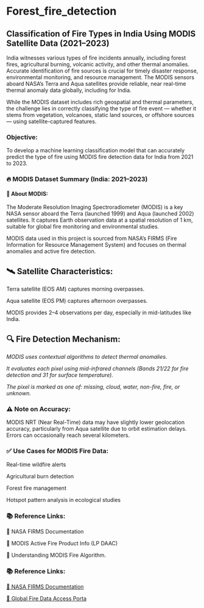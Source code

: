 # Forest_fire_detection
## Classification of Fire Types in India Using MODIS Satellite Data (2021–2023)

India witnesses various types of fire incidents annually, including forest fires, agricultural burning, volcanic activity, and other thermal anomalies. Accurate identification of fire sources is crucial for timely disaster response, environmental monitoring, and resource management. The MODIS sensors aboard NASA’s Terra and Aqua satellites provide reliable, near real-time thermal anomaly data globally, including for India.

While the MODIS dataset includes rich geospatial and thermal parameters, the challenge lies in correctly classifying the type of fire event — whether it stems from vegetation, volcanoes, static land sources, or offshore sources — using satellite-captured features.

### Objective:
To develop a machine learning classification model that can accurately predict the type of fire using MODIS fire detection data for India from 2021 to 2023.

### 🔥 MODIS Dataset Summary (India: 2021–2023)
#### 📌 About MODIS:
The Moderate Resolution Imaging Spectroradiometer (MODIS) is a key NASA sensor aboard the Terra (launched 1999) and Aqua (launched 2002) satellites. It captures Earth observation data at a spatial resolution of 1 km, suitable for global fire monitoring and environmental studies.

MODIS data used in this project is sourced from NASA’s FIRMS (Fire Information for Resource Management System) and focuses on thermal anomalies and active fire detection.

## 🛰️ Satellite Characteristics:
Terra satellite (EOS AM) captures morning overpasses.

Aqua satellite (EOS PM) captures afternoon overpasses.

MODIS provides 2–4 observations per day, especially in mid-latitudes like India.

## 🔍 Fire Detection Mechanism:
*MODIS uses contextual algorithms to detect thermal anomalies.*

*It evaluates each pixel using mid-infrared channels (Bands 21/22 for  fire detection and 31 for surface temperature).*

*The pixel is marked as one of: missing, cloud, water, non-fire, fire, or unknown.*




### ⚠️ Note on Accuracy:
MODIS NRT (Near Real-Time) data may have slightly lower geolocation accuracy, particularly from Aqua satellite due to orbit estimation delays. Errors can occasionally reach several kilometers.



### ✅ Use Cases for MODIS Fire Data:
Real-time wildfire alerts

Agricultural burn detection

Forest fire management

Hotspot pattern analysis in ecological studies



### 📚 Reference Links:
🔗 NASA FIRMS Documentation

🔗 MODIS Active Fire Product Info (LP DAAC)

🔗 Understanding MODIS Fire Algorithm.

### 📚 Reference Links:

[🔗 NASA FIRMS Documentation](https://www.earthdata.nasa.gov/data/tools/firms)

[🔗 Global Fire Data Access Porta](https://firms.modaps.eosdis.nasa.gov/download/)
